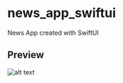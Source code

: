 # news_app_swiftui

News App created with SwiftUI

## Preview

![alt text](https://github.com/DKoenig82/news_app_swiftui/blob/main/news_app.png)
